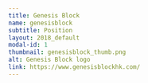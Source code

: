 ```yaml
---
title: Genesis Block
name: genesisblock
subtitle: Position
layout: 2018_default
modal-id: 1
thumbnail: genesisblock_thumb.png
alt: Genesis Block logo
link: https://www.genesisblockhk.com/
---
```

